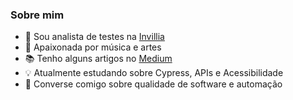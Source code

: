 ### Sobre mim 

<!--
**CarolCiola/carolciola** is a ✨ _special_ ✨ repository because its `README.md` (this file) appears on your GitHub profile.
https://github.com/hideraldus13/github-emoji
https://gist.github.com/rxaviers/7360908
-->

* :rocket: Sou analista de testes na <a href="https://invillia.com/global-growth-framework/">Invillia</a>
* :musical_note: Apaixonada por música e artes
* :books: Tenho alguns artigos no <a href="https://medium.com/@carol.ciola">Medium</a>
* :bulb: Atualmente estudando sobre Cypress, APIs e Acessibilidade
* :speech_balloon: Converse comigo sobre qualidade de software e automação

